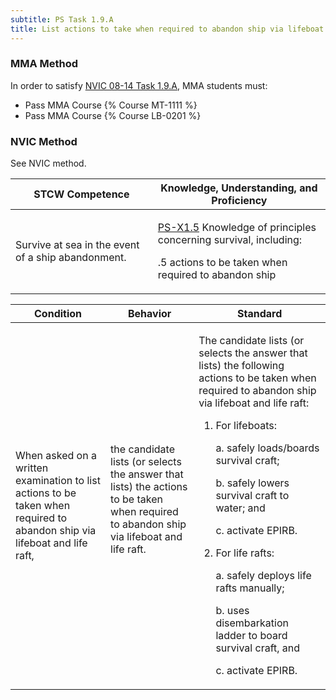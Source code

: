 ```yaml
---
subtitle: PS Task 1.9.A 
title: List actions to take when required to abandon ship via lifeboat and life raft
---
```



### MMA Method

In order to satisfy  [NVIC 08-14  Task  1.9.A](/stcw23/assets/images/nvic-08-14.pdf), MMA students must:

* Pass MMA Course {% Course MT-1111 %}
* Pass MMA Course {% Course LB-0201 %}


### NVIC Method

<a onclick="togglevisibility('nvic_methods')" >See NVIC method.</a>

<div id='nvic_methods' class='hide'>

<table>
<thead>
<tr>
<th class='forty'> STCW Competence </th>
<th class='sixty'> Knowledge, Understanding, and Proficiency </th>
</tr>
</thead>




<tbody>
<tr><td markdown='1'>

Survive at sea in the event of a ship abandonment.

</td><td markdown='1'>

[PS-X1.5](../../tables/611.html#PS-X1.5) Knowledge of principles concerning survival, including:

.5  actions to be taken when required to abandon ship

</td></tr>


</tbody>
</table>


<table>
<thead>
<tr><th class='twenty'>  Condition </th><th class='twenty'> Behavior </th><th  class='sixty'>Standard </th></tr>
</thead>
<tbody >



<tr><td markdown='1'>

When asked on a written examination to list actions to be taken when required to abandon ship via lifeboat and life raft,

</td><td markdown='1'>

the candidate lists (or selects the answer that lists) the actions to be taken when required to abandon ship via lifeboat and life raft.

<br>

<div class="tooltip">
<span class="tooltiptext">
</span>
</div>


</td><td markdown='1'>

The candidate lists (or selects the answer that lists) the following actions to be taken when required to abandon ship via lifeboat and life raft: 

1.  For lifeboats: 

	a. safely loads/boards survival  craft;

 	b. safely lowers survival craft to  water;  and

 	c. activate EPIRB. 

2.  For life rafts: 

 	a. safely deploys life rafts manually; 

 	b. uses disembarkation ladder to board survival craft, and 

 	c. activate EPIRB.

</td></tr>
</tbody>
</table>
</div>
